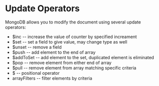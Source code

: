 # Update Operators

MongoDB allows you to modify the document using several update operators:

- $inc -- increase the value of counter by specified increament
- $set -- set a field to give value, may change type as well
- $unset -- remove a field
- $push -- add element to the end of array
- $addToSet -- add element to the set, duplicated element is eliminated
- $pop -- remove element from either end of array
- $pull -- remove element from array matching specific criteria
- $ -- positional operator
- arrayFilters -- filter elements by criteria
